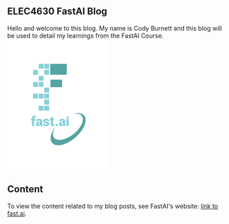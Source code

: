 ## ELEC4630 FastAI Blog
Hello and welcome to this blog. My name is Cody Burnett and this blog will be used to detail my learnings from the FastAI Course.
![Image of fast.ai logo](images/logo.png)

## Content
To view the content related to my blog posts, see FastAI's website: [link to fast.ai](https://www.fast.ai).
